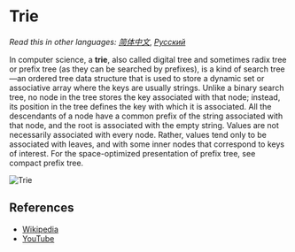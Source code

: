 # Trie

_Read this in other languages:_
[_简体中文_](README.zh-CN.md),
[_Русский_](README.ru-RU.md)

In computer science, a **trie**, also called digital tree and sometimes 
radix tree or prefix tree (as they can be searched by prefixes), 
is a kind of search tree—an ordered tree data structure that is 
used to store a dynamic set or associative array where the keys 
are usually strings. Unlike a binary search tree, no node in the 
tree stores the key associated with that node; instead, its 
position in the tree defines the key with which it is associated.
All the descendants of a node have a common prefix of the string
associated with that node, and the root is associated with the 
empty string. Values are not necessarily associated with every 
node. Rather, values tend only to be associated with leaves, 
and with some inner nodes that correspond to keys of interest. 
For the space-optimized presentation of prefix tree, see compact 
prefix tree.

![Trie](https://upload.wikimedia.org/wikipedia/commons/b/be/Trie_example.svg)

## References

- [Wikipedia](https://en.wikipedia.org/wiki/Trie)
- [YouTube](https://www.youtube.com/watch?v=zIjfhVPRZCg&list=PLLXdhg_r2hKA7DPDsunoDZ-Z769jWn4R8&index=7&t=0s)
